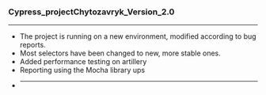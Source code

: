 ### Cypress_projectChytozavryk_Version_2.0
___
- The project is running on a new environment, modified according to bug reports.
- Most selectors have been changed to new, more stable ones.
- Added performance testing on artillery
- Reporting using the Mocha library ups  
- ____

